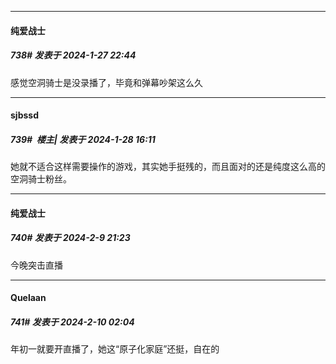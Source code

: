 
*****

####  纯爱战士  
##### 738#       发表于 2024-1-27 22:44

感觉空洞骑士是没录播了，毕竟和弹幕吵架这么久


*****

####  sjbssd  
##### 739#         楼主| 发表于 2024-1-28 16:11

她就不适合这样需要操作的游戏，其实她手挺残的，而且面对的还是纯度这么高的空洞骑士粉丝。

*****

####  纯爱战士  
##### 740#       发表于 2024-2-9 21:23

今晚突击直播


*****

####  Quelaan  
##### 741#       发表于 2024-2-10 02:04

年初一就要开直播了，她这“原子化家庭”还挺，自在的

